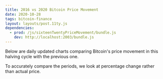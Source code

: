 ```yaml
---
title: 2016 vs 2020 Bitcoin Price Movement
date: 2020-10-28
tags: bitcoin-finance
layout: layouts/post.11ty.js
dependencies:
  - prod: /js/sixteenTwentyPriceMovement/bundle.js
    dev: http://localhost:2003/bundle.js
---
```


Below are daily updated charts comparing Bitcoin's price
movement in this halving cycle with the previous one.

To accurately compare the periods, we look at percentage
change rather than actual price.

<div id="sixteenTwentyPriceMovement" class="fullWidth">
</div>
